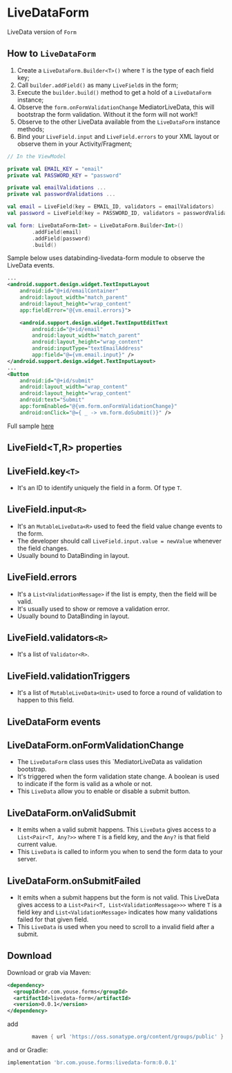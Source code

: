 LiveDataForm
========

LiveData version of `Form`

How to `LiveDataForm`
--------
1) Create a `LiveDataForm.Builder<T>()` where `T` is the type of each field key;
2) Call `builder.addField()` as many `LiveField`s in the form;
3) Execute the `builder.build()` method to get a hold of a `LiveDataForm` instance;
4) Observe the `form.onFormValidationChange` MediatorLiveData<Boolean>, this will bootstrap the form validation. Without it the form will not work!!
5) Observe to the other LiveData available from the `LiveDataForm` instance methods;
6) Bind your `LiveField.input` and `LiveField.errors` to your XML layout or observe them in your Activity/Fragment;

``` kotlin
// In the ViewModel

private val EMAIL_KEY = "email"
private val PASSWORD_KEY = "password"

private val emailValidations ...
private val passwordValidations ...

val email = LiveField(key = EMAIL_ID, validators = emailValidators)
val password = LiveField(key = PASSWORD_ID, validators = passwordValidators)

val form: LiveDataForm<Int> = LiveDataForm.Builder<Int>()
        .addField(email)
        .addField(password)
        .build()
```

Sample below uses databinding-livedata-form module to observe the LiveData events.


```xml
...
<android.support.design.widget.TextInputLayout
    android:id="@+id/emailContainer"
    android:layout_width="match_parent"
    android:layout_height="wrap_content"
    app:fieldError="@{vm.email.errors}">

    <android.support.design.widget.TextInputEditText
        android:id="@+id/email"
        android:layout_width="match_parent"
        android:layout_height="wrap_content"
        android:inputType="textEmailAddress"
        app:field="@={vm.email.input}" />
</android.support.design.widget.TextInputLayout>
...
<Button
    android:id="@+id/submit"
    android:layout_width="wrap_content"
    android:layout_height="wrap_content"
    android:text="Submit"
    app:formEnabled="@{vm.form.onFormValidationChange}"
    android:onClick="@={ _ -> vm.form.doSubmit()}" />
```

Full sample [here](https://github.com/youse-seguradora/form/blob/master/app/src/main/kotlin/br/com/youse/forms/samples/livedata/LiveDataLoginActivity.kt)

LiveField<T,R> properties
--------
## LiveField.key`<T>`
 - It's an ID to identify uniquely the field in a form. Of type `T`.

## LiveField.input`<R>`
 - It's an `MutableLiveData<R>` used to feed the field value change events to the form.
 - The developer should call `LiveField.input.value = newValue` whenever the field changes.
 - Usually bound to DataBinding in layout.

## LiveField.errors
 - It's a `List<ValidationMessage>` if the list is empty, then the field will be valid.
 - It's usually used to show or remove a validation error.
 - Usually bound to DataBinding in layout.

## LiveField.validators`<R>`
 - It's a list of `Validator<R>`.

## LiveField.validationTriggers
 - It's a list of `MutableLiveData<Unit>` used to force a round of validation to happen to this field.

LiveDataForm events
--------
## LiveDataForm.onFormValidationChange
 - The `LiveDataForm` class uses this `MediatorLiveData as validation bootstrap.
 - It's triggered when the form validation state change. A boolean is used to indicate if the form is valid as a whole or not.
 - This `LiveData` allow you to enable or disable a submit button.

## LiveDataForm.onValidSubmit
 - It emits when a valid submit happens. This `LiveData` gives access to a `List<Pair<T, Any?>>` where `T` is a field key, and the `Any?` is that field current value.
 - This `LiveData` is called to inform you when to send the form data to your server.

## LiveDataForm.onSubmitFailed
 - It emits when a submit happens but the form is not valid. This LiveData gives access to a `List<Pair<T, List<ValidationMessage>>>` where `T` is a field key and `List<ValidationMessage>` indicates how many validations failed for that given field.
 - This `LiveData` is used when you need to scroll to a invalid field after a submit.

Download
--------

Download or grab via Maven:
```xml
<dependency>
  <groupId>br.com.youse.forms</groupId>
  <artifactId>livedata-form</artifactId>
  <version>0.0.1</version>
</dependency>
```
add
```groovy
        maven { url 'https://oss.sonatype.org/content/groups/public' }
```
and
or Gradle:
```groovy
implementation 'br.com.youse.forms:livedata-form:0.0.1'
```
